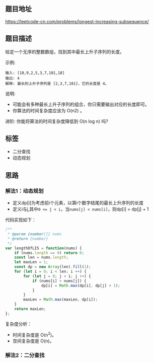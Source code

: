 ## 题目地址

https://leetcode-cn.com/problems/longest-increasing-subsequence/

## 题目描述

给定一个无序的整数数组，找到其中最长上升子序列的长度。

示例:
```
输入: [10,9,2,5,3,7,101,18]
输出: 4 
解释: 最长的上升子序列是 [2,3,7,101]，它的长度是 4。
```

说明:

- 可能会有多种最长上升子序列的组合，你只需要输出对应的长度即可。
- 你算法的时间复杂度应该为 O(n2) 。

进阶: 你能将算法的时间复杂度降低到 O(n log n) 吗?

## 标签

- 二分查找
- 动态规划

## 思路

### 解法1：动态规划

- 定义dp[i]为考虑前i个元素，以第i个数字结尾的最长上升序列的长度
- 定义i与j,其中`0 <= j < i`，当`nums[j] < nums[i]`，则dp[i] = dp[j] + 1

代码实现如下：
```javascript
/**
 * @param {number[]} nums
 * @return {number}
 */
var lengthOfLIS = function(nums) {
    if (nums.length == 0) return 0;
    const len = nums.length;
    let maxLen = 1;
    const dp = new Array(len).fill(1);
    for (let i = 0; i < len; i ++) {
        for (let j = 0; j < i; j ++) {
            if (nums[i] > nums[j]) {
                dp[i] = Math.max(dp[i], dp[j] + 1);
            }
        }
        maxLen = Math.max(maxLen, dp[i]);
    }
    return maxLen;
};
```

复杂度分析：

- 时间复杂度是 O(n<sup>2</sup>)。
- 空间复杂度是 O(n)。

### 解法2：二分查找



